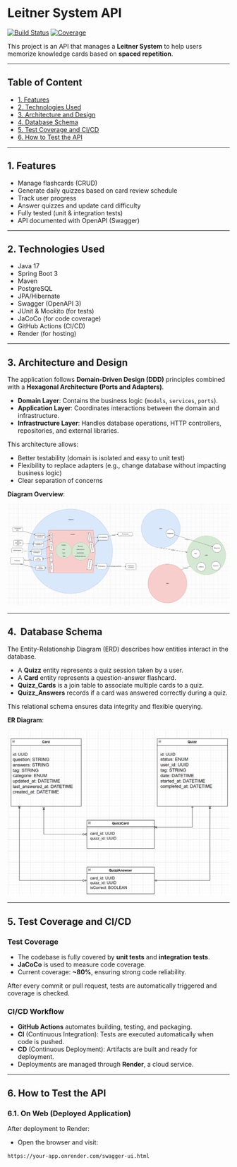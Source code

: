 # Leitner System API

[![Build Status](https://github.com/your-username/leitner-system/actions/workflows/ci.yml/badge.svg)](https://github.com/your-username/leitner-system/actions)
[![Coverage](https://img.shields.io/badge/coverage-80%25-brightgreen)](#)

This project is an API that manages a **Leitner System** to help users memorize knowledge cards based on **spaced repetition**.

---

##  Table of Content
- [1. Features](#1-features)
- [2. Technologies Used](#2-technologies-used)
- [3. Architecture and Design](#3-architecture-and-design)
- [4. Database Schema](#4-database-schema)
- [5. Test Coverage and CI/CD](#5-test-coverage-and-CI/CD)
- [6. How to Test the API](#6-how-to-test-the-api)

---

## 1.  Features

- Manage flashcards (CRUD)
- Generate daily quizzes based on card review schedule
- Track user progress
- Answer quizzes and update card difficulty
- Fully tested (unit & integration tests)
- API documented with OpenAPI (Swagger)

---

## 2.  Technologies Used

- Java 17
- Spring Boot 3
- Maven
- PostgreSQL
- JPA/Hibernate
- Swagger (OpenAPI 3)
- JUnit & Mockito (for tests)
- JaCoCo (for code coverage)
- GitHub Actions (CI/CD)
- Render (for hosting)

---

## 3.  Architecture and Design

The application follows **Domain-Driven Design (DDD)** principles combined with a **Hexagonal Architecture (Ports and Adapters)**.

- **Domain Layer**: Contains the business logic (`models`, `services`, `ports`).
- **Application Layer**: Coordinates interactions between the domain and infrastructure.
- **Infrastructure Layer**: Handles database operations, HTTP controllers, repositories, and external libraries.

This architecture allows:
- Better testability (domain is isolated and easy to unit test)
- Flexibility to replace adapters (e.g., change database without impacting business logic)
- Clear separation of concerns

**Diagram Overview**:

![img_1.png](img_1.png)

---

## 4. ️ Database Schema

The Entity-Relationship Diagram (ERD) describes how entities interact in the database.

- A **Quizz** entity represents a quiz session taken by a user.
- A **Card** entity represents a question-answer flashcard.
- **Quizz_Cards** is a join table to associate multiple cards to a quiz.
- **Quizz_Answers** records if a card was answered correctly during a quiz.

This relational schema ensures data integrity and flexible querying.

**ER Diagram**:

![img_3.png](img_3.png)

---

## 5.  Test Coverage and CI/CD

###  Test Coverage
- The codebase is fully covered by **unit tests** and **integration tests**.
- **JaCoCo** is used to measure code coverage.
- Current coverage: **~80%**, ensuring strong code reliability.

After every commit or pull request, tests are automatically triggered and coverage is checked.

###  CI/CD Workflow
- **GitHub Actions** automates building, testing, and packaging.
- **CI** (Continuous Integration): Tests are executed automatically when code is pushed.
- **CD** (Continuous Deployment): Artifacts are built and ready for deployment.
- Deployments are managed through **Render**, a cloud service.

---

## 6.  How to Test the API

### 6.1. On Web (Deployed Application)
After deployment to Render:

- Open the browser and visit:

```bash
https://your-app.onrender.com/swagger-ui.html

